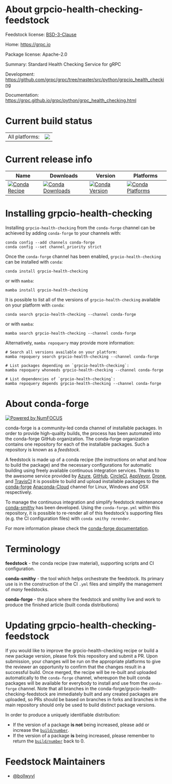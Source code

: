 About grpcio-health-checking-feedstock
======================================

Feedstock license: [BSD-3-Clause](https://github.com/conda-forge/grpcio-health-checking-feedstock/blob/main/LICENSE.txt)

Home: https://grpc.io

Package license: Apache-2.0

Summary: Standard Health Checking Service for gRPC

Development: https://github.com/grpc/grpc/tree/master/src/python/grpcio_health_checking

Documentation: https://grpc.github.io/grpc/python/grpc_health_checking.html

Current build status
====================


<table><tr><td>All platforms:</td>
    <td>
      <a href="https://dev.azure.com/conda-forge/feedstock-builds/_build/latest?definitionId=11032&branchName=main">
        <img src="https://dev.azure.com/conda-forge/feedstock-builds/_apis/build/status/grpcio-health-checking-feedstock?branchName=main">
      </a>
    </td>
  </tr>
</table>

Current release info
====================

| Name | Downloads | Version | Platforms |
| --- | --- | --- | --- |
| [![Conda Recipe](https://img.shields.io/badge/recipe-grpcio--health--checking-green.svg)](https://anaconda.org/conda-forge/grpcio-health-checking) | [![Conda Downloads](https://img.shields.io/conda/dn/conda-forge/grpcio-health-checking.svg)](https://anaconda.org/conda-forge/grpcio-health-checking) | [![Conda Version](https://img.shields.io/conda/vn/conda-forge/grpcio-health-checking.svg)](https://anaconda.org/conda-forge/grpcio-health-checking) | [![Conda Platforms](https://img.shields.io/conda/pn/conda-forge/grpcio-health-checking.svg)](https://anaconda.org/conda-forge/grpcio-health-checking) |

Installing grpcio-health-checking
=================================

Installing `grpcio-health-checking` from the `conda-forge` channel can be achieved by adding `conda-forge` to your channels with:

```
conda config --add channels conda-forge
conda config --set channel_priority strict
```

Once the `conda-forge` channel has been enabled, `grpcio-health-checking` can be installed with `conda`:

```
conda install grpcio-health-checking
```

or with `mamba`:

```
mamba install grpcio-health-checking
```

It is possible to list all of the versions of `grpcio-health-checking` available on your platform with `conda`:

```
conda search grpcio-health-checking --channel conda-forge
```

or with `mamba`:

```
mamba search grpcio-health-checking --channel conda-forge
```

Alternatively, `mamba repoquery` may provide more information:

```
# Search all versions available on your platform:
mamba repoquery search grpcio-health-checking --channel conda-forge

# List packages depending on `grpcio-health-checking`:
mamba repoquery whoneeds grpcio-health-checking --channel conda-forge

# List dependencies of `grpcio-health-checking`:
mamba repoquery depends grpcio-health-checking --channel conda-forge
```


About conda-forge
=================

[![Powered by
NumFOCUS](https://img.shields.io/badge/powered%20by-NumFOCUS-orange.svg?style=flat&colorA=E1523D&colorB=007D8A)](https://numfocus.org)

conda-forge is a community-led conda channel of installable packages.
In order to provide high-quality builds, the process has been automated into the
conda-forge GitHub organization. The conda-forge organization contains one repository
for each of the installable packages. Such a repository is known as a *feedstock*.

A feedstock is made up of a conda recipe (the instructions on what and how to build
the package) and the necessary configurations for automatic building using freely
available continuous integration services. Thanks to the awesome service provided by
[Azure](https://azure.microsoft.com/en-us/services/devops/), [GitHub](https://github.com/),
[CircleCI](https://circleci.com/), [AppVeyor](https://www.appveyor.com/),
[Drone](https://cloud.drone.io/welcome), and [TravisCI](https://travis-ci.com/)
it is possible to build and upload installable packages to the
[conda-forge](https://anaconda.org/conda-forge) [Anaconda-Cloud](https://anaconda.org/)
channel for Linux, Windows and OSX respectively.

To manage the continuous integration and simplify feedstock maintenance
[conda-smithy](https://github.com/conda-forge/conda-smithy) has been developed.
Using the ``conda-forge.yml`` within this repository, it is possible to re-render all of
this feedstock's supporting files (e.g. the CI configuration files) with ``conda smithy rerender``.

For more information please check the [conda-forge documentation](https://conda-forge.org/docs/).

Terminology
===========

**feedstock** - the conda recipe (raw material), supporting scripts and CI configuration.

**conda-smithy** - the tool which helps orchestrate the feedstock.
                   Its primary use is in the construction of the CI ``.yml`` files
                   and simplify the management of *many* feedstocks.

**conda-forge** - the place where the feedstock and smithy live and work to
                  produce the finished article (built conda distributions)


Updating grpcio-health-checking-feedstock
=========================================

If you would like to improve the grpcio-health-checking recipe or build a new
package version, please fork this repository and submit a PR. Upon submission,
your changes will be run on the appropriate platforms to give the reviewer an
opportunity to confirm that the changes result in a successful build. Once
merged, the recipe will be re-built and uploaded automatically to the
`conda-forge` channel, whereupon the built conda packages will be available for
everybody to install and use from the `conda-forge` channel.
Note that all branches in the conda-forge/grpcio-health-checking-feedstock are
immediately built and any created packages are uploaded, so PRs should be based
on branches in forks and branches in the main repository should only be used to
build distinct package versions.

In order to produce a uniquely identifiable distribution:
 * If the version of a package **is not** being increased, please add or increase
   the [``build/number``](https://docs.conda.io/projects/conda-build/en/latest/resources/define-metadata.html#build-number-and-string).
 * If the version of a package **is** being increased, please remember to return
   the [``build/number``](https://docs.conda.io/projects/conda-build/en/latest/resources/define-metadata.html#build-number-and-string)
   back to 0.

Feedstock Maintainers
=====================

* [@bollwyvl](https://github.com/bollwyvl/)
<!-- trigger ci -->

